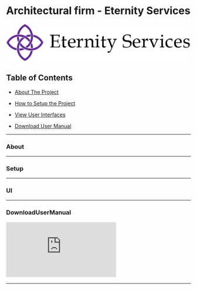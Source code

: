 # Architectural firm - Eternity Services

![alt text](https://github.com/JarrydLeePatel/SP300-Eternity-Services-Ordo/blob/master/ordo/SP300/Images/logo%20ES.png)

## Table of Contents  

* [About The Project](#About) 
<a name="About"/>

* [How to Setup the Project](#Setup) 
<a name="Setup"/>

* [View User Interfaces](#UI) 
<a name="UI"/>

* [Download User Manual](#DownloadUserManual) 
<a name="DownloadUserManual"/>

---

### About
---

### Setup
---

### UI
---

### DownloadUserManual

<embed src="https://github.com/JarrydLeePatel/SP300-Eternity-Services-Ordo/blob/master/User%20Manual%20Group%20Pomegranate.pdf" type="application/pdf">



---
